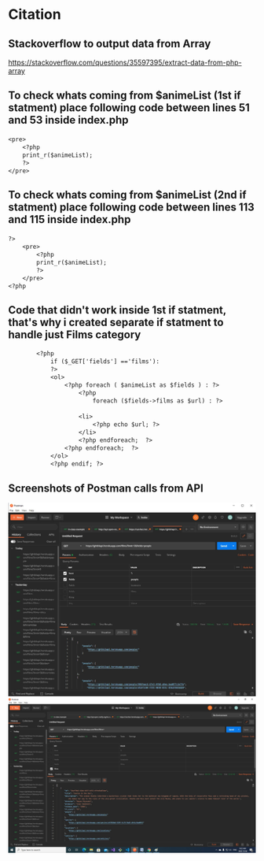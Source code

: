 # Citation

## Stackoverflow to output data from Array

https://stackoverflow.com/questions/35597395/extract-data-from-php-array

## To check whats coming from $animeList (1st if statment) place following code between lines 51 and 53 inside index.php
```
<pre>
    <?php
    print_r($animeList);
    ?>
</pre>
```
## To check whats coming from $animeList (2nd if statment) place following code between lines 113 and 115 inside index.php
```
?>
    <pre>
        <?php
        print_r($animeList);
        ?>
    </pre>
<?php
```
## Code that didn't work inside 1st if statment, that's why i created separate if statment to handle just Films category

```
        <?php
            if ($_GET['fields'] =='films'): 
            ?>
            <ol>
                <?php foreach ( $animeList as $fields ) : ?>
                    <?php
                        foreach ($fields->films as $url) : ?>
                        
                    <li>
                        <?php echo $url; ?>
                    </li>
                    <?php endforeach;  ?>
                <?php endforeach;  ?>
            </ol>
            <?php endif; ?>
```

## Screenshots of Postman calls from API
![Getting Started](postman1.jpg)
![Getting Started](./img/postman2.jpg)